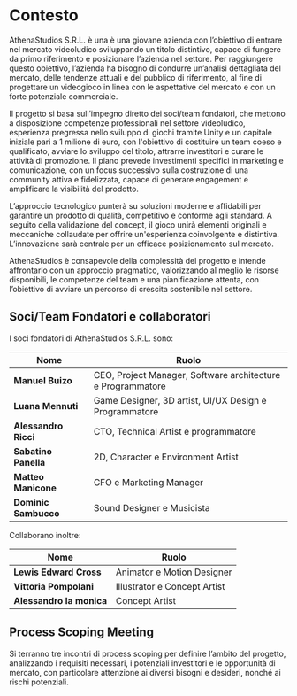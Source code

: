 # Contesto

AthenaStudios S.R.L. è una è una giovane azienda con l’obiettivo di entrare nel
mercato videoludico sviluppando un titolo distintivo, capace di fungere da
primo riferimento e posizionare l’azienda nel settore.
Per raggiungere questo obiettivo, l’azienda ha bisogno di condurre un’analisi
dettagliata del mercato, delle tendenze attuali e del pubblico di riferimento,
al fine di progettare un videogioco in linea con le aspettative del mercato e
con un forte potenziale commerciale.

Il progetto si basa sull’impegno diretto dei soci/team fondatori, che mettono
a disposizione competenze professionali nel settore videoludico, esperienza
pregressa nello sviluppo di giochi tramite Unity e un capitale iniziale pari
a 1 milione di euro, con l'obiettivo di costituire un team coeso e qualificato,
avviare lo sviluppo del titolo, attrarre investitori e curare le attività di promozione.
Il piano prevede investimenti specifici in marketing e comunicazione, con un
focus successivo sulla costruzione di una community attiva e fidelizzata,
capace di generare engagement e amplificare la visibilità del prodotto.

L’approccio tecnologico punterà su soluzioni moderne e affidabili per garantire
un prodotto di qualità, competitivo e conforme agli standard.
A seguito della validazione del concept, il gioco unirà elementi originali e
meccaniche collaudate per offrire un'esperienza coinvolgente e distintiva.
L’innovazione sarà centrale per un efficace posizionamento sul mercato.

AthenaStudios è consapevole della complessità del progetto e intende affrontarlo
con un approccio pragmatico, valorizzando al meglio le risorse disponibili, le
competenze del team e una pianificazione attenta, con l’obiettivo di avviare
un percorso di crescita sostenibile nel settore.

## Soci/Team Fondatori e collaboratori

I soci fondatori di AthenaStudios S.R.L. sono:

| Nome                 | Ruolo                                                       |
|----------------------|-------------------------------------------------------------|
| **Manuel Buizo**     | CEO, Project Manager, Software architecture e Programmatore |
| **Luana Mennuti**    | Game Designer, 3D artist, UI/UX Design e Programmatore      |
| **Alessandro Ricci** | CTO, Technical Artist e programmatore                       |
| **Sabatino Panella** | 2D, Character e Environment Artist                          |
| **Matteo Manicone**  | CFO e Marketing Manager                                     |
| **Dominic Sambucco** | Sound Designer e Musicista                                  |

Collaborano inoltre:

| Nome                     | Ruolo                        |
|--------------------------|------------------------------|
| **Lewis Edward Cross**   | Animator e Motion Designer   |
| **Vittoria Pompolani**   | Illustrator e Concept Artist |
| **Alessandro la monica** | Concept Artist               |

## Process Scoping Meeting

Si terranno tre incontri di process scoping per definire l’ambito del progetto,
analizzando i requisiti necessari, i potenziali investitori e le opportunità
di mercato, con particolare attenzione ai diversi bisogni e desideri, nonché
ai rischi potenziali.

